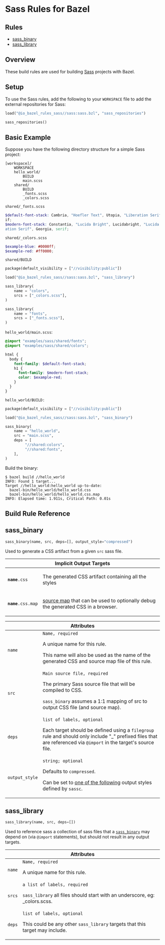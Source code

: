 # Sass Rules for Bazel

<div class="toc">
  <h2>Rules</h2>
  <ul>
    <li><a href="#sass_binary">sass_binary</a></li>
    <li><a href="#sass_library">sass_library</a></li>
  </ul>
</div>

## Overview
These build rules are used for building [Sass][sass] projects with Bazel.

[sass]: http://www.sass-lang.com

<a name="setup"></a>
## Setup
To  use the Sass rules, add the following to your `WORKSPACE` file to add the
external repositories for Sass:

```python
load("@io_bazel_rules_sass//sass:sass.bzl", "sass_repositories")

sass_repositories()
```

<a name="basic-example"></a>
## Basic Example

Suppose you have the following directory structure for a simple Sass project:

```
[workspace]/
    WORKSPACE
    hello_world/
        BUILD
        main.scss
    shared/
        BUILD
        _fonts.scss
        _colors.scss
```

`shared/_fonts.scss`

```scss
$default-font-stack: Cambria, "Hoefler Text", Utopia, "Liberation Serif", "Nimbus Roman No9 L Regular", Times, "Times New Roman", ser
if;
$modern-font-stack: Constantia, "Lucida Bright", Lucidabright, "Lucida Serif", Lucida, "DejaVu Serif", "Bitstream Vera Serif", "Liber
ation Serif", Georgia, serif;
```

`shared/_colors.scss`

```scss
$example-blue: #0000ff;
$example-red: #ff0000;
```

`shared/BUILD`

```python
package(default_visibility = ["//visibility:public"])

load("@io_bazel_rules_sass//sass:sass.bzl", "sass_library")

sass_library(
    name = "colors",
    srcs = ["_colors.scss"],
)

sass_library(
    name = "fonts",
    srcs = ["_fonts.scss"],
)
```

`hello_world/main.scss`:

```scss
@import "examples/sass/shared/fonts";
@import "examples/sass/shared/colors";

html {
  body {
    font-family: $default-font-stack;
    h1 {
      font-family: $modern-font-stack;
      color: $example-red;
    }
  }
}
```

`hello_world/BUILD:`

```python
package(default_visibility = ["//visibility:public"])

load("@io_bazel_rules_sass//sass:sass.bzl", "sass_binary")

sass_binary(
    name = "hello_world",
    src = "main.scss",
    deps = [
         "//shared:colors",
         "//shared:fonts",
    ],
)
```

Build the binary:

```
$ bazel build //hello_world
INFO: Found 1 target...
Target //hello_world:hello_world up-to-date:
  bazel-bin/hello_world/hello_world.css
  bazel-bin/hello_world/hello_world.css.map
INFO: Elapsed time: 1.911s, Critical Path: 0.01s
```

<a name="reference"></a>
## Build Rule Reference

<a name="reference-sass_binary"></a>
## sass_binary

```python
sass_binary(name, src, deps=[], output_style="compressed")
```

Used to generate a CSS artifact from a given `src` sass file.

<table class="table table-condensed table-bordered table-implicit">
  <colgroup>
    <col class="col-param" />
    <col class="param-description" />
  </colgroup>
  <thead>
    <tr>
      <th colspan="2">Implicit Output Targets</th>
    </th>
  </thead>
  <tbody>
    <tr>
      <td><code><strong>name</strong>.css</code></td>
      <td>
        <p>The generated CSS artifact containing all the styles</p>
      </td>
    </tr>
    <tr>
      <td><code><strong>name</strong>.css.map</code></td>
      <td>
        <p>
          <a href="http://thesassway.com/intermediate/using-source-maps-with-sass">source map</a>
          that can be used to optionally debug the generated CSS in a browser.
        </p>
      </td>
    </tr>
  </tbody>
</table>

<table class="table table-condensed table-bordered table-params">
  <colgroup>
    <col class="col-param" />
    <col class="param-description" />
  </colgroup>
  <thead>
    <tr>
      <th colspan="2">Attributes</th>
    </tr>
  </thead>
  <tbody>
    <tr>
      <td><code>name</code></td>
      <td>
        <code>Name, required</code>
        <p>A unique name for this rule.</p>
        <p>
          This name will also be used as the name of the generated CSS and source map file of
          this rule.
        </p>
      </td>
    </tr>
    <tr>
      <td><code>src</code></td>
      <td>
        <code>Main source file, required</code>
        <p>The primary Sass source file that will be compiled to CSS.</p>
        <p>
        <code>sass_binary</code> assumes a 1:1 mapping of src to output CSS file (and source map).
        </p>
      </td>
    </tr>
    <tr>
      <td><code>deps</code></td>
      <td>
        <code>list of labels, optional</code>
        <p></p>
        <p>
        Each target should be defined using a <code>filegroup</code> rule and should only include "_" prefixed files that are referenced via <code>@import</code> in the target's source file.
        </p>
      </td>
    </tr>
    <tr>
      <td><code>output_style</code></td>
      <td>
        <code>string; optional</code>
        <p>Defaults to <code>compressed</code>.</p>
        <p>
        Can be set to <a href="http://sass-lang.com/documentation/file.SASS_REFERENCE.html#output_style">one of the following</a> output styles defined by <code>sassc</code>.
        </p>
      </td>
    </tr>
  </tbody>
</table>

<a name="reference-sass_library"></a>
## sass_library

```python
sass_library(name, src, deps=[])
```

Used to reference sass a collection of sass files that a
[`sass_binary`](#reference-sass_binary) may depend on (via `@import`
statements), but should not result in any output targets.

<table class="table table-condensed table-bordered table-params">
  <colgroup>
    <col class="col-param" />
    <col class="param-description" />
  </colgroup>
  <thead>
    <tr>
      <th colspan="2">Attributes</th>
    </tr>
  </thead>
  <tbody>
    <tr>
      <td><code>name</code></td>
      <td>
        <code>Name, required</code>
        <p>A unique name for this rule.</p>
        <p>
        </p>
      </td>
    </tr>
    <tr>
      <td><code>srcs</code></td>
      <td>
        <code>a list of labels, required</code>
        <p></p>
        <p>
        <code>sass_library</code> all files should start with an underscore, eg: _colors.scss.
        </p>
      </td>
    </tr>
    <tr>
      <td><code>deps</code></td>
      <td>
        <code>list of labels, optional</code>
        <p></p>
        <p>
          This could be any other <code>sass_library</code> targets that this target may include.
        </p>
      </td>
    </tr>
  </tbody>
</table>
